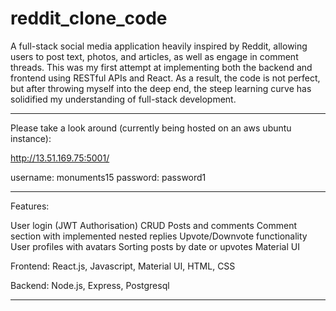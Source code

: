 # reddit_clone_code

A full-stack social media application heavily inspired by Reddit, allowing users to post text, photos, and articles, as well as engage in comment threads. This was my first attempt at implementing both the backend and frontend using RESTful APIs and React. As a result, the code is not perfect, but after throwing myself into the deep end, the steep learning curve has solidified my understanding of full-stack development.

----------------------------------------------------------------------------

Please take a look around (currently being hosted on an aws ubuntu instance):

http://13.51.169.75:5001/

username: monuments15
password: password1


----------------------------------------------------------------------------

Features:

User login (JWT Authorisation)
CRUD Posts and comments
Comment section with implemented nested replies
Upvote/Downvote functionality
User profiles with avatars
Sorting posts by date or upvotes
Material UI 


Frontend:
React.js, Javascript, Material UI, HTML, CSS

Backend:
Node.js, Express, Postgresql


----------------------------------------------------------------------------


